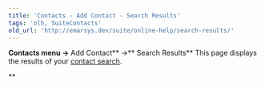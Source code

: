 ```yaml
---
title: 'Contacts - Add Contact - Search Results'
tags: 'olh, SuiteContacts'
old_url: 'http://emarsys.dev/suite/online-help/search-results/'
---
```


**Contacts menu ->** Add Contact** ->** Search Results** This page displays the results of your [contact search](/olh/contact-properties.md "Contacts â&#128;&#147; Add Contact â&#128;&#147; Properties").

**